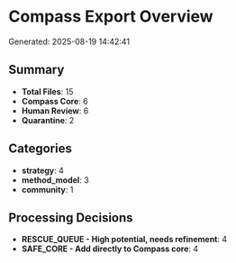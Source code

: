 # Compass Export Overview

Generated: 2025-08-19 14:42:41

## Summary

- **Total Files**: 15
- **Compass Core**: 6
- **Human Review**: 6
- **Quarantine**: 2

## Categories

- **strategy**: 4
- **method_model**: 3
- **community**: 1

## Processing Decisions

- **RESCUE_QUEUE - High potential, needs refinement**: 4
- **SAFE_CORE - Add directly to Compass core**: 4
